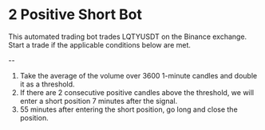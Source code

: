 # 2 Positive Short Bot

This automated trading bot trades LQTYUSDT on the Binance exchange.
Start a trade if the applicable conditions below are met.

--

1. Take the average of the volume over 3600 1-minute candles and double it as a threshold.
2. If there are 2 consecutive positive candles above the threshold, we will enter a short position 7 minutes after the signal.
3. 55 minutes after entering the short position, go long and close the position.
